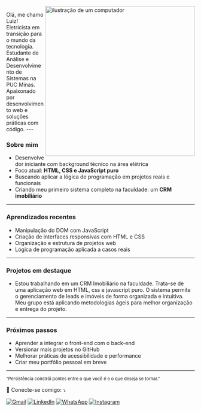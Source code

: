 <img src="https://raw.githubusercontent.com/MicaelliMedeiros/micaellimedeiros/master/image/computer-illustration.png" alt="ilustração de um computador" min-width="400px" max-width="400px" width="400px" align="right">

<p align="left"> 
Olá, me chamo Luiz!<br>
Eletricista em transição para o mundo da tecnologia.<br>
Estudante de Análise e Desenvolvimento de Sistemas na PUC Minas.<br>
Apaixonado por desenvolvimento web e soluções práticas com código.
---

### Sobre mim

- Desenvolvedor iniciante com background técnico na área elétrica  
- Foco atual: **HTML, CSS e JavaScript puro**
- Buscando aplicar a lógica de programação em projetos reais e funcionais
- Criando meu primeiro sistema completo na faculdade: um **CRM imobiliário**

---

### Aprendizados recentes

- Manipulação do DOM com JavaScript
- Criação de interfaces responsivas com HTML e CSS
- Organização e estrutura de projetos web
- Lógica de programação aplicada a casos reais

---

### Projetos em destaque

- Estou trabalhando em um CRM Imobiliário na faculdade. Trata-se de uma aplicação web em HTML, css e javascript puro. O sistema permite o gerenciamento de leads e imóveis de forma organizada e intuitiva. Meu grupo está aplicando metodologias  ágeis para melhor organização e entrega do projeto.

---

### Próximos passos

- Aprender a integrar o front-end com o back-end
- Versionar mais projetos no GitHub
- Melhorar práticas de acessibilidade e performance
- Criar meu portfólio pessoal em breve

---

<sub>“Persistência constrói pontes entre o que você é e o que deseja se tornar.”</sub>

</p>

<p align="left">
  💌 Conecte-se comigo: ⤵️
</p>

<p align="left">
  <a href="mailto:lfzacarkim@gmail.com" title="Gmail">
  <img src="https://img.shields.io/badge/-Gmail-FF0000?style=flat-square&labelColor=FF0000&logo=gmail&logoColor=white&link=LINK-DO-SEU-GMAIL" alt="Gmail"/></a>
  <a href="https://www.linkedin.com/in/zacarkim/" title="LinkedIn">
  <img src="https://img.shields.io/badge/-Linkedin-0e76a8?style=flat-square&logo=Linkedin&logoColor=white&link=LINK-DO-SEU-LINKEDIN" alt="LinkedIn"/></a>
  <a href="https://wa.me/5511999714418" title="WhatsApp">
  <img src="https://img.shields.io/badge/-WhatsApp-25d366?style=flat-square&labelColor=25d366&logo=whatsapp&logoColor=white&link=API-DO-SEU-WHATSAPP" alt="WhatsApp"/></a>
  <a href="https://www.instagram.com/lfzacarkim/" title="Instagram">
  <img src="https://img.shields.io/badge/-Instagram-DF0174?style=flat-square&labelColor=DF0174&logo=instagram&logoColor=white&link=LINK-DO-SEU-INSTAGRAM" alt="Instagram"/></a>
</p>
